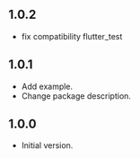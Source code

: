 ## 1.0.2

- fix compatibility flutter_test

## 1.0.1

- Add example.
- Change package description.

## 1.0.0

- Initial version.
